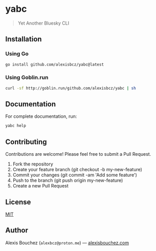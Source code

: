 # yabc

> Yet Another Bluesky CLI

## Installation

### Using Go

```bash
go install github.com/alexisbcz/yabc@latest
```

### Using Goblin.run

```bash
curl -sf http://goblin.run/github.com/alexisbcz/yabc | sh
```

## Documentation

For complete documentation, run:

```bash
yabc help
```

## Contributing

Contributions are welcome! Please feel free to submit a Pull Request.

1. Fork the repository
2. Create your feature branch (git checkout -b my-new-feature)
3. Commit your changes (git commit -am 'Add some feature')
4. Push to the branch (git push origin my-new-feature)
5. Create a new Pull Request

## License

[MIT](./LICENSE)

## Author

Alexis Bouchez (`alexbcz@proton.me`) — [alexisbouchez.com](https://alexisbouchez.com)
